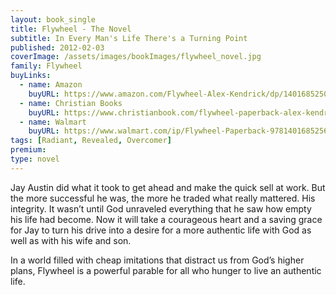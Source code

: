 ```yaml
---
layout: book_single
title: Flywheel - The Novel
subtitle: In Every Man's Life There's a Turning Point
published: 2012-02-03
coverImage: /assets/images/bookImages/flywheel_novel.jpg
family: Flywheel
buyLinks:
  - name: Amazon
    buyURL: https://www.amazon.com/Flywheel-Alex-Kendrick/dp/1401685250/ref=sr_1_1?keywords=Flywheel+novel&qid=1637283667&qsid=141-6196979-4180442&sr=8-1&sres=1401685250%2CB0863S9M34%2C0066620996%2C1501173219%2CB01GSIZEY4%2C1496715861%2CB01M3NXVUW%2C0062868934%2CB07NBJ2FBC%2C194964202X%2CB07VKKYXJ7%2C1138746991%2CB07CVMNTYP%2CB0042JTOO8%2CB07KW75DP1%2CB07N8G6MWB&srpt=ABIS_BOOK
  - name: Christian Books
    buyURL: https://www.christianbook.com/flywheel-paperback-alex-kendrick/9781401685256/pd/685256?product_redirect=1&search_term=flywheel&Ntt=685256&item_code=&ps_exit=PRODUCT|legacy&Ntk=keywords&event=ESRCP
  - name: Walmart
    buyURL: https://www.walmart.com/ip/Flywheel-Paperback-9781401685256/15971855
tags: [Radiant, Revealed, Overcomer]
premium:
type: novel
---
```

Jay Austin did what it took to get ahead and make the quick sell at work. But the more successful he was, the more he traded what really mattered. His integrity. It wasn’t until God unraveled everything that he saw how empty his life had become. Now it will take a courageous heart and a saving grace for Jay to turn his drive into a desire for a more authentic life with God as well as with his wife and son.

In a world filled with cheap imitations that distract us from God’s higher plans, Flywheel is a powerful parable for all who hunger to live an authentic life.
